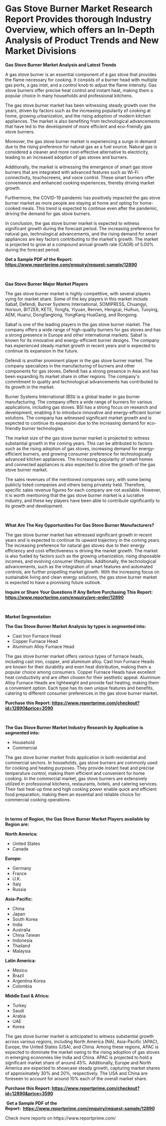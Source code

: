 <p><h1>Gas Stove Burner Market Research Report Provides thorough Industry Overview, which offers an In-Depth Analysis of Product Trends and New Market Divisions</h1></p><p><strong>Gas Stove Burner Market Analysis and Latest Trends</strong></p>
<p><p>A gas stove burner is an essential component of a gas stove that provides the flame necessary for cooking. It consists of a burner head with multiple gas ports, a gas inlet, and a control knob to adjust the flame intensity. Gas stove burners offer precise heat control and instant heat, making them a popular choice in many households and professional kitchens.</p><p>The gas stove burner market has been witnessing steady growth over the years, driven by factors such as the increasing popularity of cooking at home, growing urbanization, and the rising adoption of modern kitchen appliances. The market is also benefiting from technological advancements that have led to the development of more efficient and eco-friendly gas stove burners.</p><p>Moreover, the gas stove burner market is experiencing a surge in demand due to the rising preference for natural gas as a fuel source. Natural gas is considered a cleaner and more cost-effective alternative to electricity, leading to an increased adoption of gas stoves and burners.</p><p>Additionally, the market is witnessing the emergence of smart gas stove burners that are integrated with advanced features such as Wi-Fi connectivity, touchscreens, and voice control. These smart burners offer convenience and enhanced cooking experiences, thereby driving market growth.</p><p>Furthermore, the COVID-19 pandemic has positively impacted the gas stove burner market as more people are staying at home and opting for home-cooked meals. This trend is expected to continue even after the pandemic, driving the demand for gas stove burners.</p><p>In conclusion, the gas stove burner market is expected to witness significant growth during the forecast period. The increasing preference for natural gas, technological advancements, and the rising demand for smart appliances are key factors contributing to the market's growth. The market is projected to grow at a compound annual growth rate (CAGR) of 5.00% during the forecast period.</p></p>
<p><strong>Get a Sample PDF of the Report:&nbsp; <a href="https://www.reportprime.com/enquiry/request-sample/12890">https://www.reportprime.com/enquiry/request-sample/12890</a></strong></p>
<p>&nbsp;</p>
<p><strong>Gas Stove Burner Major Market Players</strong></p>
<p><p>The gas stove burner market is highly competitive, with several players vying for market share. Some of the key players in this market include Sabaf, Defendi, Burner Systems International, SOMIPRESS, Chuangyi, Horisun, BITZER, KETE, Yongfa, Yiyuan, Renren, Hengcai, Huihuo, Tuoying, AEM, Huarui, Dongfanglong, YongKang HuaGang, and Rongxing.</p><p>Sabaf is one of the leading players in the gas stove burner market. The company offers a wide range of high-quality burners for gas stoves and has a strong presence in Europe and other international markets. Sabaf is known for its innovative and energy-efficient burner designs. The company has experienced steady market growth in recent years and is expected to continue its expansion in the future.</p><p>Defendi is another prominent player in the gas stove burner market. The company specializes in the manufacturing of burners and other components for gas stoves. Defendi has a strong presence in Asia and has been expanding its market share in other regions. The company's commitment to quality and technological advancements has contributed to its growth in the market.</p><p>Burner Systems International (BSI) is a global leader in gas burner manufacturing. The company offers a wide range of burners for various applications, including gas stoves. BSI has a strong focus on research and development, enabling it to introduce innovative and energy-efficient burner solutions. The company has witnessed significant market growth and is expected to continue its expansion due to the increasing demand for eco-friendly burner technologies.</p><p>The market size of the gas stove burner market is projected to witness substantial growth in the coming years. This can be attributed to factors such as the rising adoption of gas stoves, increasing demand for energy-efficient burners, and growing consumer preference for technologically advanced kitchen appliances. The increasing popularity of smart homes and connected appliances is also expected to drive the growth of the gas stove burner market.</p><p>The sales revenues of the mentioned companies vary, with some being publicly listed companies and others being privately held. Therefore, specific sales revenue figures for each company are not available. However, it is worth mentioning that the gas stove burner market is a lucrative industry, and these key players have been able to contribute significantly to its growth and development.</p></p>
<p>&nbsp;</p>
<p><strong>What Are The Key Opportunities For Gas Stove Burner Manufacturers?</strong></p>
<p><p>The gas stove burner market has witnessed significant growth in recent years and is expected to continue its upward trajectory in the coming years. The increasing preference for natural gas stoves due to their energy efficiency and cost-effectiveness is driving the market growth. The market is also fueled by factors such as the growing urbanization, rising disposable incomes, and evolving consumer lifestyles. Additionally, the technological advancements, such as the integration of smart features and automated controls, are further propelling market growth. With the increasing focus on sustainable living and clean energy solutions, the gas stove burner market is expected to have a promising future outlook.</p></p>
<p><strong>Inquire or Share Your Questions If Any Before Purchasing This Report: <a href="https://www.reportprime.com/enquiry/pre-order/12890">https://www.reportprime.com/enquiry/pre-order/12890</a></strong></p>
<p>&nbsp;</p>
<p><strong>Market Segmentation</strong></p>
<p><strong>The Gas Stove Burner Market Analysis by types is segmented into:</strong></p>
<p><ul><li>Cast Iron Furnace Head</li><li>Copper Furnace Head</li><li>Aluminum Alloy Furnace Head</li></ul></p>
<p><p>The gas stove burner market offers various types of furnace heads, including cast iron, copper, and aluminum alloy. Cast Iron Furnace Heads are known for their durability and even heat distribution, making them a popular choice among consumers. Copper Furnace Heads have excellent heat conductivity and are often chosen for their aesthetic appeal. Aluminum Alloy Furnace Heads are lightweight and provide fast heating, making them a convenient option. Each type has its own unique features and benefits, catering to different consumer preferences in the gas stove burner market.</p></p>
<p><strong>Purchase this Report:&nbsp;<a href="https://www.reportprime.com/checkout?id=12890&price=3590">https://www.reportprime.com/checkout?id=12890&price=3590</a></strong></p>
<p>&nbsp;</p>
<p><strong>The Gas Stove Burner Market Industry Research by Application is segmented into:</strong></p>
<p><ul><li>Household</li><li>Commercial</li></ul></p>
<p><p>The gas stove burner market finds application in both residential and commercial sectors. In households, gas stove burners are commonly used for cooking and heating purposes. They provide instant heat and precise temperature control, making them efficient and convenient for home cooking. In the commercial market, gas stove burners are extensively utilized in professional kitchens, restaurants, hotels, and catering services. Their fast heat-up time and high cooking power enable quick and efficient food preparation, making them an essential and reliable choice for commercial cooking operations.</p></p>
<p>&nbsp;</p>
<p><strong>In terms of Region, the Gas Stove Burner Market Players available by Region are:</strong></p>
<p>
    <p> <strong> North America: </strong>
        <ul>
            <li>United States</li>
            <li>Canada</li>
        </ul>
        </p> 
    <p> <strong> Europe: </strong>
        <ul>
            <li>Germany</li>
            <li>France</li>
            <li>U.K.</li>
            <li>Italy</li>
            <li>Russia</li>
        </ul>
        </p> 
    <p> <strong> Asia-Pacific: </strong>
        <ul>
            <li>China</li>
            <li>Japan</li>
            <li>South Korea</li>
            <li>India</li>
            <li>Australia</li>
            <li>China Taiwan</li>
            <li>Indonesia</li>
            <li>Thailand</li>
            <li>Malaysia</li>
        </ul>
        </p> 
    <p> <strong> Latin America: </strong>
        <ul>
            <li>Mexico</li>
            <li>Brazil</li>
            <li>Argentina Korea</li>
            <li>Colombia</li>
        </ul>
        </p> 
    <p> <strong> Middle East & Africa: </strong>
        <ul>
            <li>Turkey</li>
            <li>Saudi</li>
            <li>Arabia</li>
            <li>UAE</li>
            <li>Korea</li>
        </ul>
    </p>
    </p>
<p><p>The gas stove burner market is anticipated to witness substantial growth across various regions, including North America (NA), Asia-Pacific (APAC), Europe, the United States (USA), and China. Among these regions, APAC is expected to dominate the market owing to the rising adoption of gas stoves in emerging economies like India and China. APAC is projected to hold a significant market share of around 45%. Additionally, Europe and North America are expected to showcase steady growth, capturing market shares of approximately 30% and 20%, respectively. The USA and China are foreseen to account for around 10% each of the overall market share.</p></p>
<p><strong>Purchase this Report: <a href="https://www.reportprime.com/checkout?id=12890&price=3590">https://www.reportprime.com/checkout?id=12890&price=3590</a></strong></p>
<p>&nbsp;<strong>Get a Sample PDF of the Report:&nbsp;&nbsp;<a href="https://www.reportprime.com/enquiry/request-sample/12890">https://www.reportprime.com/enquiry/request-sample/12890</a></strong></p>
<p><strong></strong></p>
<p>Check more reports on https://www.reportprime.com/</p>